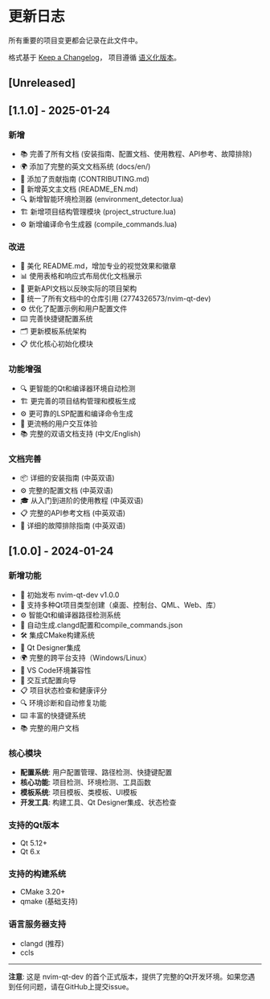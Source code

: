 # 更新日志

所有重要的项目变更都会记录在此文件中。

格式基于 [Keep a Changelog](https://keepachangelog.com/zh-CN/1.0.0/)，
项目遵循 [语义化版本](https://semver.org/lang/zh-CN/)。

## [Unreleased]

## [1.1.0] - 2025-01-24

### 新增
- 📚 完善了所有文档 (安装指南、配置文档、使用教程、API参考、故障排除)
- 🌍 添加了完整的英文文档系统 (docs/en/)
- 🤝 添加了贡献指南 (CONTRIBUTING.md)
- 📖 新增英文主文档 (README_EN.md)
- 🔍 新增智能环境检测器 (environment_detector.lua)
- 🏗️ 新增项目结构管理模块 (project_structure.lua)
- ⚙️ 新增编译命令生成器 (compile_commands.lua)

### 改进
- 🎨 美化 README.md，增加专业的视觉效果和徽章
- 📊 使用表格和响应式布局优化文档展示
- 🔧 更新API文档以反映实际的项目架构
- 📝 统一了所有文档中的仓库引用 (2774326573/nvim-qt-dev)
- ⚙️ 优化了配置示例和用户配置文件
- ⌨️ 完善快捷键配置系统
- 🗂️ 更新模板系统架构
- 📋 优化核心初始化模块

### 功能增强
- 🔍 更智能的Qt和编译器环境自动检测
- 🏗️ 更完善的项目结构管理和模板生成
- ⚙️ 更可靠的LSP配置和编译命令生成
- 🎨 更流畅的用户交互体验
- 📚 完整的双语文档支持 (中文/English)

### 文档完善
- 📦 详细的安装指南 (中英双语)
- ⚙️ 完整的配置文档 (中英双语)
- 🎓 从入门到进阶的使用教程 (中英双语)
- 📋 完整的API参考文档 (中英双语)
- 🔧 详细的故障排除指南 (中英双语)

## [1.0.0] - 2024-01-24

### 新增功能
- 🎉 初始发布 nvim-qt-dev v1.0.0
- 🚀 支持多种Qt项目类型创建（桌面、控制台、QML、Web、库）
- ⚙️ 智能Qt和编译器路径检测系统
- 📝 自动生成.clangd配置和compile_commands.json
- 🛠️ 集成CMake构建系统
- 🎨 Qt Designer集成
- 🌍 完整的跨平台支持（Windows/Linux）
- 📱 VS Code环境兼容性
- 🔧 交互式配置向导
- 📋 项目状态检查和健康评分
- 🔍 环境诊断和自动修复功能
- ⌨️ 丰富的快捷键系统
- 📚 完整的用户文档

### 核心模块
- **配置系统**: 用户配置管理、路径检测、快捷键配置
- **核心功能**: 项目检测、环境检测、工具函数
- **模板系统**: 项目模板、类模板、UI模板
- **开发工具**: 构建工具、Qt Designer集成、状态检查

### 支持的Qt版本
- Qt 5.12+
- Qt 6.x

### 支持的构建系统
- CMake 3.20+
- qmake (基础支持)

### 语言服务器支持
- clangd (推荐)
- ccls

---

**注意**: 这是 nvim-qt-dev 的首个正式版本，提供了完整的Qt开发环境。如果您遇到任何问题，请在GitHub上提交issue。